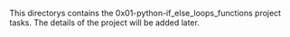 This directorys contains the 0x01-python-if_else_loops_functions project tasks.
The details of the project will be added later.

